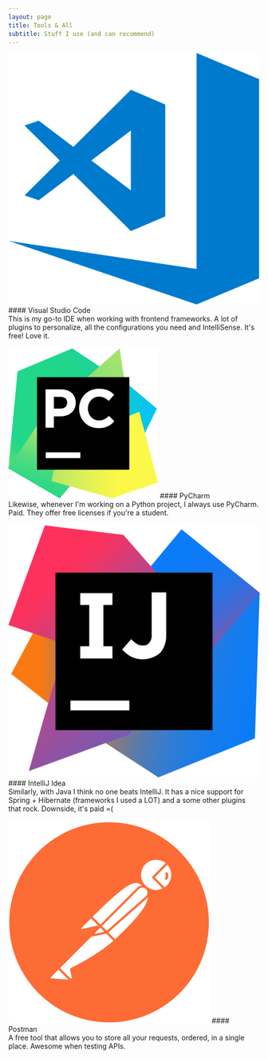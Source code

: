 ```yaml
---
layout: page
title: Tools & All
subtitle: Stuff I use (and can recommend)
---
```


<img class ="tools-images" src="/img/visual-studio-code.png">
#### Visual Studio Code
<div class="tools-text">
    This is my go-to IDE when working with frontend frameworks.
    A lot of plugins to personalize, all the configurations you
    need and IntelliSense. It's free! Love it.
</div>
<br/>

<img class ="tools-images" src="/img/pycharm.png">
#### PyCharm
<div class="tools-text">
    Likewise, whenever I'm working on a Python project, I always
    use PyCharm. Paid. They offer free licenses if you're a
    student.
</div>
<br/>

<img class ="tools-images" src="/img/intellij.png">
#### IntelliJ Idea
<div class="tools-text">
    Similarly, with Java I think no one beats IntelliJ. It has
    a nice support for Spring + Hibernate (frameworks I used a LOT)
    and a some other plugins that rock. Downside, it's paid =(
</div>
<br/>

<img class ="tools-images" src="/img/postman.png">
#### Postman
<div class="tools-text">
    A free tool that allows you to store all your requests,
    ordered, in a single place. Awesome when testing APIs.
</div>
